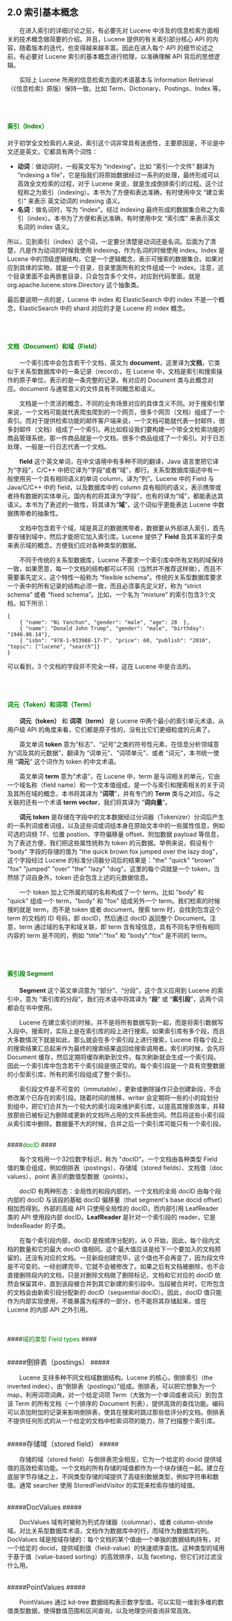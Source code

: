 ## 2.0 索引基本概念 ##

&emsp;&emsp;在进入索引的详细讨论之前，有必要先对 Lucene 中涉及的信息检索方面相关的技术概念做简要的介绍。并且，Lucene 提供的有关索引部分核心 API 的内容，随着版本的迭代，也变得越来越丰富。因此在进入每个 API 的细节论述之前，有必要对 Lucene 索引的基本概念进行梳理，以准确理解 API 背后的思想逻辑。

&emsp;&emsp;实际上 Lucene 所用的信息检索方面的术语基本与 Information Retrieval（《信息检索》原版）保持一致。比如 Term、Dictionary、Postings、Index 等。

<br/><br/>
#### <font color=green>索引（Index）</font> ####
对于初学全文检索的人来说，索引这个词非常具有迷惑性，主要原因是，不论是中文还是英文，它都具有两个词性：
- **动词**：做动词时，一般英文写为 “indexing”，比如 “索引一个文件” 翻译为 “indexing a file”，它是指我们将原始数据经过一系列的处理，最终形成可以高效全文检索的过程，对于 Lucene 来说，就是生成倒排索引的过程。这个过程称之为索引（indexing）。本书为了方便和表达准确，有时使用中文 “建立索引” 来表示 英文动词的 indexing 语义。
- **名词**：做名词时，写为 “index”。经过 indexing 最终形成的数据集合称之为索引（index）。本书为了方便和表达准确，有时使用中文 “索引库” 来表示英文名词的 index 语义。

所以，见到索引（index）这个词，一定要分清楚是动词还是名词。后面为了清楚，凡是作为动词的时候我使用 indexing，作为名词的时候使用 index。Index 是 Lucene 中的顶级逻辑结构，它是一个逻辑概念，表示可搜索的数据集合。如果对应到具体的实物，就是一个目录，目录里面所有的文件组成一个 index。注意，这个目录里面不会再嵌套目录，只会包含多个文件。对应到代码里面，就是 org.apache.lucene.store.Directory 这个抽象类。

最后要说明一点的是，Lucene 中 index 和 ElasticSearch 中的 index 不是一个概念，ElasticSearch 中的 shard 对应的才是 Lucene 的 index 概念。

<br/><br/>
#### <font color=green>文档（Document）和域（Field）</font> ####

&emsp;&emsp;一个索引库中会包含若干个文档，英文为 **document**，这里译为**文档**，它类似于关系型数据库中的一条记录（record）。在 Lucene 中，文档是索引和搜索操作的原子单位，表示的是一条完整的记录，有对应的 Docunent 类与此概念对应。document 与通常意义的文件具有不同概念和语义。

&emsp;&emsp;文档是一个灵活的概念，不同的业务场景对应的具体含义不同。对于搜索引擎来说，一个文档可能就代表爬虫爬到的一个网页，很多个网页（文档）组成了一个索引。而对于提供检索功能的邮件客户端来说，一个文档可能就代表一封邮件，很多封邮件（文档）组成了一个索引。再比如假设我们要构建一个带全文检索功能的商品管理系统，那一件商品就是一个文档，很多个商品组成了一个索引。对于日志处理，一般是一行日志代表一个文档。

&emsp;&emsp;**field** 这个英文单词，在中文语境中有多种不同的翻译，Java 语言里把它译为“字段”，C/C++ 中把它译为“字段”或者“域”，都行。关系型数据库描述中有一般使用另一个具有相同语义的单词 column，译为“列”。Lucene 中的 Field 与 Java/C/C++ 中的 field，以及数据库中的 column 具有相同的语义，表示携带或者持有数据的实体单元。国内有的将其译为“字段”，也有的译为“域”，都能表达其语义。本书为了表述的一致性，将其译为“**域**”，这个词似乎更能表达 Lucene 中数据携带者的抽象性。

&emsp;&emsp;文档中包含若干个域，域是真正的数据携带者，数据要从外部进入索引，首先要存储到域中，然后才能把它加入索引库。Lucene 提供了 **Field** 及其丰富的子类来表示域的概念，方便我们应对各种类型的数据。

&emsp;&emsp;不同于传统的关系型数据库，Lucene 不要求一个索引库中所有文档的域保持一致，如果愿意，每一个文档的结构都可以不同（当然并不推荐这样做），而且不需要事先定义，这个特性一般称为 “flexible schema”。传统的关系型数据库要求一个表中的所有记录的结构必须一致，而且必须事先定义好，称为 “strict schema” 或者 “fixed schema”。比如，一个名为 “mixture” 的索引包含3个文档，如下所示：

```
{
    { "name": "Ni Yanchun", "gender": "male", "age": 28  },
    { "name": "Donald John Trump", "gender": "male", "birthday": "1946.06.14"},
    { "isbn": "978-1-933988-17-7", "price": 60, "publish": "2010", "topic": ["lucene", "search"]}
}
```

可以看到，3 个文档的字段并不完全一样，这在 Lucene 中是合法的。


<br/><br/>
#### <font color=green>词元（Token）和词项（Term）</font> ####

&emsp;&emsp;**词元（token）** 和 **词项（term）** 是 Lucene 中两个最小的索引单元术语，从用户级 API 的角度来看，它们都是原子性的，没有比它们更细粒度的元素了。

&emsp;&emsp;英文单词 **token** 意为“标志”、“记号”之类的符号性元素，在信息分析领域意为“词及其的元数据”，翻译为 “词单元”、“词项单元”、或者 “词元”，本书统一使用 “**词元**” 这个词作为 token 的中文术语。

&emsp;&emsp;英文单词 **term** 意为“术语”，在 Lucene 中，term 是与词相关的单元，它由一个域名称（field name）和一个文本值组成，是一个与索引和搜索相关的关于词及其所在域的概念，本书将其译为 “**词项**”，并有专门的 **Term** 类与之对应。与之关联的还有一个术语 **term vector**，我们将其译为 “**词向量**”。

&emsp;&emsp;**词元 token** 是存储在字段中的文本数据经过分词器（Tokenizer）分词后产生的一系列词或者词组，以及这些词或词组本身在原始文本中的一些属性信息，例如可选的词频 TF、位置 postion、字符偏移量 offset、附加数据 payload 等信息，为了表述方便，我们把这些属性统称为 token 的元数据。举例来说，假设有个 "body" 字段的存储的值为 "the quick brown fox jumped over the lazy dog"，这个字段经过 Lucene 的标准分词器分词后的结果是："the" "quick" "brown" "fox" "jumped" "over" "the" "lazy" "dog"。这里的每个词就是一个 token，当然除了词自身外，token 还会包含上述的元数据信息。

&emsp;&emsp;一个 token 加上它所属的域的名称构成了一个 term。比如 "body" 和 "quick" 组成一个 term，"body" 和 "fox" 组成另外一个 term。我们检索的时候搜的就是 term，而不是 token 或者 document。搜索 term 时，会找到包含这个 term 的文档的 ID 号码，即 docID，然后通过 docID 返回整个 Document。注意，term 通过域的名字和域关联，即 term 含有域信息，具有不同名字但有相同内容的 term 是不同的，例如 "title":"fox" 和 "body":"fox" 是不同的 term。



<br/><br/>
#### <font color=green>索引段 Segment</font> ####

&emsp;&emsp;**Segment** 这个英文单词意为 “部分”、“分段”，这个含义应用到 Lucene 的索引中，意为 “索引库的分段”。我们在术语中将其译为 “**段**” 或 “**索引段**”，这两个词都会在书中使用。

&emsp;&emsp;Lucene 在建立索引的时候，并不是将所有数据写到一起，而是将索引数据写入段中。搜索时，实际上是在索引库的段上进行搜索。如果索引库有多个段，而且大多数情况下就是如此，那么就会在多个索引段上进行搜索，Lucene 将每个段上的搜索结果汇总起来作为最终的搜索结果返回给搜索调用者。索引的时候，会先将 Document 缓存，然后定期将缓存刷新到文件。每次刷新就会生成一个索引段。因此一个索引库中包含若干个索引段是很正常的。每个索引段是一个具有完整数据的小型索引库，所有的索引段组成了整个索引。

&emsp;&emsp;索引段文件是不可变的（immutable），更新或删除操作只会创建新段，不会修改某个已存在的索引段。随着时间的推移，writer 会定期将一些的小的段划分到组中，把它们合并为一个较大的索引段来维护索引库，以提高其搜索效率，并释放那些已被标记为删除或更新的文档所占用的文件系统空间。然后将这些小索引段从索引库中删除。数据量不大的时候，合并之后一个索引库可能只有一个索引段。


<br/>
####<font color=green>docID</font> ####

&emsp;&emsp;每个文档用一个32位数字标识，称为 "docID"。一个文档由各种类型 Field 值的集合组成，例如倒排表（postings）、存储域（stored fields）、文档值（doc values）、point 表示的数值型数据（points）。

&emsp;&emsp;docID 有两种形态：全局性的和段内部的。一个文档的全局 docID 由每个段内部的 docID 与该段的基础 docID 偏移量（that segment's base docid offset）相加而得到。外部的高级 API 只使用全局性的 docID，而内部引用 LeafReader 类的 API 使用段内部 docID。**LeafReader** 是针对一个索引段的 reader，它是 IndexReader 的子类。

&emsp;&emsp;在每个索引段内部，docID 是按顺序分配的，从 0 开始，因此，每个段内文档的数量和它的最大 docID 值相同。这个最大值应该是给下一个要加入的文档预留的，还没有对应的文档。一旦新段创建完毕，这个值也不会再变了，因为段文件是不可变的，一经创建完毕，它就不会被修改了。如果之后有文档被删除，也不会直接删除段内的文档，只是对删除文档做了删除标记，文档和它对应的 docID 依然会保留其中，直到该段被合并到其它新建的索引段中。当段被合并时，它所包含的文档会由新索引段分配新的 docID（sequential docID）。因此，docID 值只能作为内部实现使用，不能暴露为程序的一部分，也不能将其存储起来，或在 Lucene 的内部 API 之外引用。


<br/><br/>
####<font color=green>域的类型 Field types</font> ####

<br/>
#####<font size=3>倒排表（postings）</font> #####

&emsp;&emsp;Lucene 支持多种不同文档域数据结构。Lucene 的核心，倒排索引（the inverted index），由“倒排表（postings）”组成。倒排表，可以把它想象为一个 map，利用词项词典，对一个给定词项 Term（大致为一个单词或者词元）到包含该 Term 的所有文档（一个排序的 Document 列表），提供高效的查找功能。编码可以添加附加的记录来影响倒排表，使其在搜索时跳过那些低评分的文档。倒排表不提供任何形式的从一个给定的文档中检索词项的能力，除了扫描整个索引库。

<br/>
#####<font size=3>存储域（stored field）</font> #####

&emsp;&emsp;存储的域（stored field）与倒排表完全相反，它为一个给定的 docid 提供域值的高效检索功能。一个文档的所有存储的域值都作为一个块存储在一起。建立在底层字节存储之上，不同类型存储的域提供了高级别数据类型，例如字符串和数值。通常 searcher 使用 StoredFieldVisitor 的实现来检索存储的域值。

<br/>
#####<font size=3>DocValues</font> #####

&emsp;&emsp;DocValues 域有时被称为列式存储器（columnar），或者 column-stride 域。对比关系型数据库术语，文档作为数据库中的行，而域作为数据库的列。DocValues 域是按域存储的：每个文档的某个值由一个单独的数据结构持有，对一个给定的 docid，提供域到值（field-value）的快速顺序查找。这种类型的域用于基于值（value-based sorting）的高效排序，以及 faceting，但它们对过滤没什么用。


<br/>
#####<font size=3>PointValues</font> #####

&emsp;&emsp;PointValues 通过 kd-tree 数据结构表示数字型值。可以实现一维到多维的数值类型数据，使得数值范围和区间查询，以及地理空间查询非常高效。





